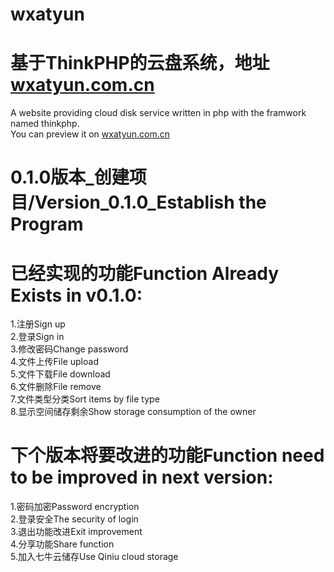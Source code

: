 # wxatyun
# 基于ThinkPHP的云盘系统，地址 <a href="http://wxatyun.com.cn">wxatyun.com.cn</a>
A website providing cloud disk service written in php with the framwork named thinkphp.<br/>
You can preview it on <a href="http://wxatyun.com.cn">wxatyun.com.cn</a>

# 0.1.0版本_创建项目/Version_0.1.0_Establish the Program
# 已经实现的功能Function Already Exists in v0.1.0:<br/>
1.注册Sign up<br/>
2.登录Sign in<br/>
3.修改密码Change password<br/>
4.文件上传File upload<br/>
5.文件下载File download<br/>
6.文件删除File remove<br/>
7.文件类型分类Sort items by file type<br/>
8.显示空间储存剩余Show storage consumption of the owner<br/>
# 下个版本将要改进的功能Function need to be improved in next version:<br/>
1.密码加密Password encryption<br/>
2.登录安全The security of login<br/>
3.退出功能改进Exit improvement<br/>
4.分享功能Share function<br/>
5.加入七牛云储存Use Qiniu cloud storage
